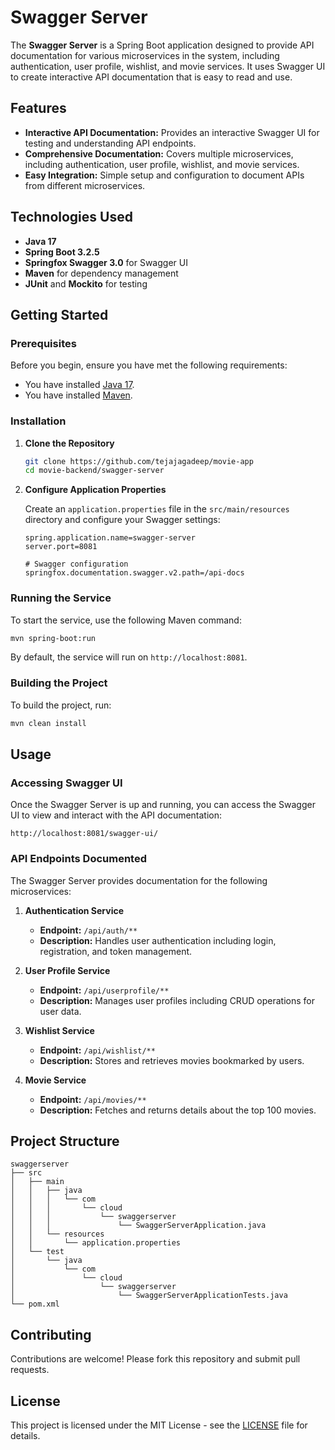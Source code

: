 # Swagger Server

The **Swagger Server** is a Spring Boot application designed to provide API documentation for various microservices in the system, including authentication, user profile, wishlist, and movie services. It uses Swagger UI to create interactive API documentation that is easy to read and use.

## Features

- **Interactive API Documentation:** Provides an interactive Swagger UI for testing and understanding API endpoints.
- **Comprehensive Documentation:** Covers multiple microservices, including authentication, user profile, wishlist, and movie services.
- **Easy Integration:** Simple setup and configuration to document APIs from different microservices.

## Technologies Used

- **Java 17**
- **Spring Boot 3.2.5**
- **Springfox Swagger 3.0** for Swagger UI
- **Maven** for dependency management
- **JUnit** and **Mockito** for testing

## Getting Started

### Prerequisites

Before you begin, ensure you have met the following requirements:

- You have installed [Java 17](https://www.oracle.com/java/technologies/javase-jdk17-downloads.html).
- You have installed [Maven](https://maven.apache.org/download.cgi).

### Installation

1. **Clone the Repository**

   ```bash
   git clone https://github.com/tejajagadeep/movie-app
   cd movie-backend/swagger-server
   ```

2. **Configure Application Properties**

   Create an `application.properties` file in the `src/main/resources` directory and configure your Swagger settings:

   ```properties
   spring.application.name=swagger-server
   server.port=8081

   # Swagger configuration
   springfox.documentation.swagger.v2.path=/api-docs
   ```

### Running the Service

To start the service, use the following Maven command:

```bash
mvn spring-boot:run
```

By default, the service will run on `http://localhost:8081`.

### Building the Project

To build the project, run:

```bash
mvn clean install
```

## Usage

### Accessing Swagger UI

Once the Swagger Server is up and running, you can access the Swagger UI to view and interact with the API documentation:

```http
http://localhost:8081/swagger-ui/
```

### API Endpoints Documented

The Swagger Server provides documentation for the following microservices:

1. **Authentication Service**

   - **Endpoint:** `/api/auth/**`
   - **Description:** Handles user authentication including login, registration, and token management.

2. **User Profile Service**

   - **Endpoint:** `/api/userprofile/**`
   - **Description:** Manages user profiles including CRUD operations for user data.

3. **Wishlist Service**

   - **Endpoint:** `/api/wishlist/**`
   - **Description:** Stores and retrieves movies bookmarked by users.

4. **Movie Service**
   - **Endpoint:** `/api/movies/**`
   - **Description:** Fetches and returns details about the top 100 movies.

## Project Structure

```
swaggerserver
├── src
│   ├── main
│   │   ├── java
│   │   │   └── com
│   │   │       └── cloud
│   │   │           └── swaggerserver
│   │   │               └── SwaggerServerApplication.java
│   │   └── resources
│   │       └── application.properties
│   └── test
│       └── java
│           └── com
│               └── cloud
│                   └── swaggerserver
│                       └── SwaggerServerApplicationTests.java
└── pom.xml
```

## Contributing

Contributions are welcome! Please fork this repository and submit pull requests.

## License

This project is licensed under the MIT License - see the [LICENSE](../../LICENSE.md) file for details.
